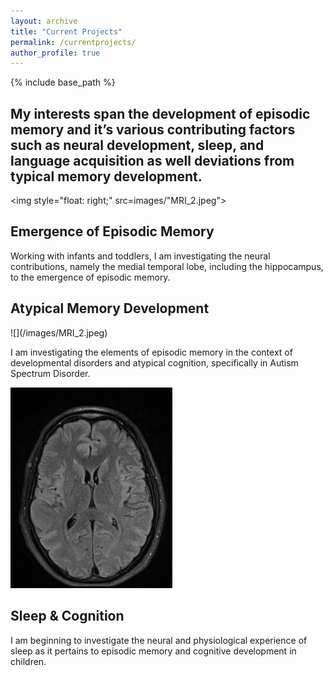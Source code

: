 ```yaml
---
layout: archive
title: "Current Projects"
permalink: /currentprojects/
author_profile: true
---
```


{% include base_path %}

<h2>My interests span the development of episodic memory and it’s various contributing factors such as neural development, sleep, and language acquisition as well deviations from typical memory development.</h2>

<img style="float: right;" src=images/"MRI_2.jpeg"> <h2 class="has-text-align-left">Emergence of Episodic Memory</h2>
<p class="has-text-align-left has-normal-font-size">Working with infants and toddlers, I am investigating the neural contributions, namely the medial temporal lobe, including the hippocampus, to the emergence of episodic memory.</p>

<h2 class="has-text-align-right">Atypical Memory Development</h2> ![](/images/MRI_2.jpeg)
<p class="has-text-align-right has-normal-font-size">I am investigating the elements of episodic memory in the context of developmental disorders and atypical cognition, specifically in Autism Spectrum Disorder.</p>


![](/images/MRI_3.jpeg) <h2 class="has-text-align-left">Sleep & Cognition</h2>
<p class="has-text-align-left has-normal-font-size">I am beginning to investigate the neural and physiological experience of sleep as it pertains to episodic memory and cognitive development in children.</p>
